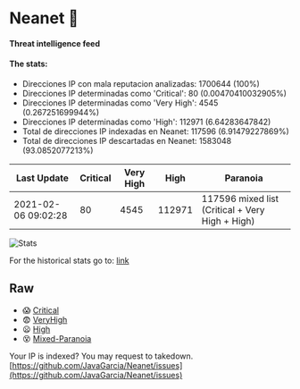 # Neanet :hocho:
#### Threat intelligence feed
#### The stats:

- Direcciones IP con mala reputacion analizadas: 1700644 (100%)
- Direcciones IP determinadas como 'Critical':  80 (0.00470410032905%)
- Direcciones IP determinadas como 'Very High':  4545 (0.267251699944%)
- Direcciones IP determinadas como 'High':  112971 (6.64283647842)
- Total de direcciones IP indexadas en Neanet:  117596 (6.91479227869%)
- Total de direcciones IP descartadas en Neanet:  1583048 (93.0852077213%)

| Last Update | Critical | Very High | High | Paranoia |
| --- | --- | --- | --- | --- |
| 2021-02-06 09:02:28 | 80 | 4545 | 112971 | 117596 mixed list (Critical + Very High + High)|

![Stats](https://docs.google.com/spreadsheets/d/e/2PACX-1vSnaNMIXVabIpDJjufMlzH7poXnshF3mgd8Is1g9ytUEzVsP5my4Trn8f-xkoLLQ38xpL3HtmUexLo6/pubchart?oid=501124687&format=image)

For the historical stats go to: [link](/stats.csv)
## Raw
- :scream: [Critical](https://raw.githubusercontent.com/JavaGarcia/Neanet/master/blacklists/neanet_critical.txt)
- :fearful: [VeryHigh](https://raw.githubusercontent.com/JavaGarcia/Neanet/master/blacklists/neanet_veryHigh.txtt)
- :frowning: [High](https://raw.githubusercontent.com/JavaGarcia/Neanet/master/blacklists/neanet_high.txt)
- :dizzy_face: [Mixed-Paranoia](https://raw.githubusercontent.com/JavaGarcia/Neanet/master/blacklists/neanet_all.txt)


Your IP is indexed? You may request to takedown. [https://github.com/JavaGarcia/Neanet/issues](https://github.com/JavaGarcia/Neanet/issues)
































































































































































































































































































































































































































































































































































































































































































































































































































































































































































































































































































































































































































































































































































































































































































































































































































































































































































































































































































































































































































































































































































































































































































































































































































































































































































































































































































































































































































































































































































































































































































































































































































































































































































































































































































































































































































































































































































































































































































































































































































































































































































